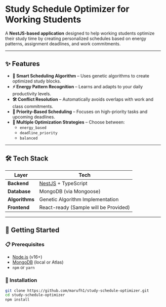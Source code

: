 # Study Schedule Optimizer for Working Students

A **NestJS-based application** designed to help working students optimize their study time by creating personalized schedules based on energy patterns, assignment deadlines, and work commitments.

---

## ✨ Features

- **🧠 Smart Scheduling Algorithm** – Uses genetic algorithms to create optimized study blocks.
- **⚡ Energy Pattern Recognition** – Learns and adapts to your daily productivity levels.
- **🛠️ Conflict Resolution** – Automatically avoids overlaps with work and class commitments.
- **📅 Priority-Based Scheduling** – Focuses on high-priority tasks and upcoming deadlines.
- **🎯 Multiple Optimization Strategies** – Choose between:
  - `energy_based`
  - `deadline_priority`
  - `balanced`

---

## 🛠 Tech Stack

| Layer          | Tech                                       |
| -------------- | ------------------------------------------ |
| **Backend**    | [NestJS](https://nestjs.com/) + TypeScript |
| **Database**   | MongoDB (via Mongoose)                     |
| **Algorithms** | Genetic Algorithm Implementation           |
| **Frontend**   | React-ready (Sample will be Provided)      |

---

## 🚀 Getting Started

### 📋 Prerequisites

- [Node.js](https://nodejs.org/) (v16+)
- [MongoDB](https://www.mongodb.com/) (local or Atlas)
- `npm` or `yarn`

### 🔧 Installation

```bash
git clone https://github.com/marufh1/study-schedule-optimizer.git
cd study-schedule-optimizer
npm install
```
